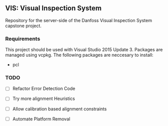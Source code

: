 ## VIS: Visual Inspection System

Repository for the server-side of the Danfoss Visual Inspection System capstone
project.

### Requirements 

This project should be used with Visual Studio 2015 Update 3. Packages are
managed using vcpkg. The following packages are neccesary to install:

- pcl

### TODO

- [ ] Refactor Error Detection Code
- [ ] Try more alignment Heuristics
- [ ] Allow calibration based alignment constraints
- [ ] Automate Platform Removal

